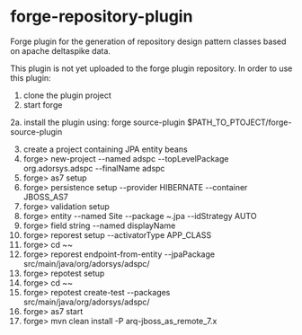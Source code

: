 forge-repository-plugin
=======================

Forge plugin for the generation of repository design pattern classes based on apache deltaspike data.

This plugin is not yet uploaded to the forge plugin repository. In order to use this plugin:

1. clone the plugin project
2. start forge

2a. install the plugin using: forge source-plugin $PATH_TO_PTOJECT/forge-source-plugin

3. create a project containing JPA entity beans
4. forge> new-project --named adspc --topLevelPackage org.adorsys.adspc --finalName adspc
5. forge> as7 setup
7. forge> persistence setup --provider HIBERNATE --container JBOSS_AS7
8. forge> validation setup
8. forge> entity --named Site --package ~.jpa --idStrategy AUTO
9. forge> field string --named displayName
10. forge> reporest setup --activatorType APP_CLASS
11. forge> cd ~~
11. forge> reporest endpoint-from-entity --jpaPackage src/main/java/org/adorsys/adspc/
12. forge> repotest setup
13. forge> cd ~~
13. forge> repotest create-test --packages src/main/java/org/adorsys/adspc/
14. forge> as7 start
15. forge> mvn clean install -P arq-jboss_as_remote_7.x


